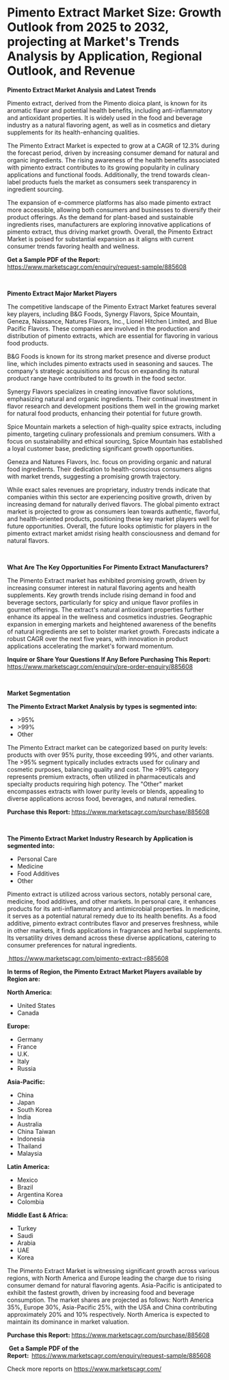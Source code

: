 <p><h1>Pimento Extract Market Size: Growth Outlook from 2025 to 2032, projecting at Market's Trends Analysis by Application, Regional Outlook, and Revenue</h1></p><p><strong>Pimento Extract Market Analysis and Latest Trends</strong></p>
<p><p>Pimento extract, derived from the Pimento dioica plant, is known for its aromatic flavor and potential health benefits, including anti-inflammatory and antioxidant properties. It is widely used in the food and beverage industry as a natural flavoring agent, as well as in cosmetics and dietary supplements for its health-enhancing qualities.</p><p>The Pimento Extract Market is expected to grow at a CAGR of 12.3% during the forecast period, driven by increasing consumer demand for natural and organic ingredients. The rising awareness of the health benefits associated with pimento extract contributes to its growing popularity in culinary applications and functional foods. Additionally, the trend towards clean-label products fuels the market as consumers seek transparency in ingredient sourcing.</p><p>The expansion of e-commerce platforms has also made pimento extract more accessible, allowing both consumers and businesses to diversify their product offerings. As the demand for plant-based and sustainable ingredients rises, manufacturers are exploring innovative applications of pimento extract, thus driving market growth. Overall, the Pimento Extract Market is poised for substantial expansion as it aligns with current consumer trends favoring health and wellness.</p></p>
<p><strong>Get a Sample PDF of the Report:&nbsp;</strong> <a href="https://www.marketscagr.com/enquiry/request-sample/885608?utm_campaign=2944&utm_medium=2&utm_source=Github&utm_content=ia&utm_term=01042025&utm_id=pimento-extract">https://www.marketscagr.com/enquiry/request-sample/885608</a></p>
<p>&nbsp;</p>
<p><strong>Pimento Extract Major Market Players</strong></p>
<p><p>The competitive landscape of the Pimento Extract Market features several key players, including B&G Foods, Synergy Flavors, Spice Mountain, Geneza, Naissance, Natures Flavors, Inc., Lionel Hitchen Limited, and Blue Pacific Flavors. These companies are involved in the production and distribution of pimento extracts, which are essential for flavoring in various food products.</p><p>B&G Foods is known for its strong market presence and diverse product line, which includes pimento extracts used in seasoning and sauces. The company's strategic acquisitions and focus on expanding its natural product range have contributed to its growth in the food sector.</p><p>Synergy Flavors specializes in creating innovative flavor solutions, emphasizing natural and organic ingredients. Their continual investment in flavor research and development positions them well in the growing market for natural food products, enhancing their potential for future growth.</p><p>Spice Mountain markets a selection of high-quality spice extracts, including pimento, targeting culinary professionals and premium consumers. With a focus on sustainability and ethical sourcing, Spice Mountain has established a loyal customer base, predicting significant growth opportunities.</p><p>Geneza and Natures Flavors, Inc. focus on providing organic and natural food ingredients. Their dedication to health-conscious consumers aligns with market trends, suggesting a promising growth trajectory.</p><p>While exact sales revenues are proprietary, industry trends indicate that companies within this sector are experiencing positive growth, driven by increasing demand for naturally derived flavors. The global pimento extract market is projected to grow as consumers lean towards authentic, flavorful, and health-oriented products, positioning these key market players well for future opportunities. Overall, the future looks optimistic for players in the pimento extract market amidst rising health consciousness and demand for natural flavors.</p></p>
<p>&nbsp;</p>
<p><strong>What Are The Key Opportunities For Pimento Extract Manufacturers?</strong></p>
<p><p>The Pimento Extract market has exhibited promising growth, driven by increasing consumer interest in natural flavoring agents and health supplements. Key growth trends include rising demand in food and beverage sectors, particularly for spicy and unique flavor profiles in gourmet offerings. The extract's natural antioxidant properties further enhance its appeal in the wellness and cosmetics industries. Geographic expansion in emerging markets and heightened awareness of the benefits of natural ingredients are set to bolster market growth. Forecasts indicate a robust CAGR over the next five years, with innovation in product applications accelerating the market's forward momentum.</p></p>
<p><strong>Inquire or Share Your Questions If Any Before Purchasing This Report:</strong> <a href="https://www.marketscagr.com/enquiry/pre-order-enquiry/885608?utm_campaign=2944&utm_medium=2&utm_source=Github&utm_content=ia&utm_term=01042025&utm_id=pimento-extract">https://www.marketscagr.com/enquiry/pre-order-enquiry/885608</a></p>
<p>&nbsp;</p>
<p><strong>Market Segmentation</strong></p>
<p><strong>The Pimento Extract Market Analysis by types is segmented into:</strong></p>
<p><ul><li>>95%</li><li>>99%</li><li>Other</li></ul></p>
<p><p>The Pimento Extract market can be categorized based on purity levels: products with over 95% purity, those exceeding 99%, and other variants. The >95% segment typically includes extracts used for culinary and cosmetic purposes, balancing quality and cost. The >99% category represents premium extracts, often utilized in pharmaceuticals and specialty products requiring high potency. The "Other" market encompasses extracts with lower purity levels or blends, appealing to diverse applications across food, beverages, and natural remedies.</p></p>
<p><strong>Purchase this Report:&nbsp;</strong><a href="https://www.marketscagr.com/purchase/885608?utm_campaign=2944&utm_medium=2&utm_source=Github&utm_content=ia&utm_term=01042025&utm_id=pimento-extract">https://www.marketscagr.com/purchase/885608</a></p>
<p>&nbsp;</p>
<p><strong>The Pimento Extract Market Industry Research by Application is segmented into:</strong></p>
<p><ul><li>Personal Care</li><li>Medicine</li><li>Food Additives</li><li>Other</li></ul></p>
<p><p>Pimento extract is utilized across various sectors, notably personal care, medicine, food additives, and other markets. In personal care, it enhances products for its anti-inflammatory and antimicrobial properties. In medicine, it serves as a potential natural remedy due to its health benefits. As a food additive, pimento extract contributes flavor and preserves freshness, while in other markets, it finds applications in fragrances and herbal supplements. Its versatility drives demand across these diverse applications, catering to consumer preferences for natural ingredients.</p></p>
<p><a href="https://www.marketscagr.com/pimento-extract-r885608?utm_campaign=2944&utm_medium=2&utm_source=Github&utm_content=ia&utm_term=01042025&utm_id=pimento-extract">&nbsp;https://www.marketscagr.com/pimento-extract-r885608</a></p>
<p><strong>In terms of Region, the Pimento Extract Market Players available by Region are:</strong></p>
<p>
    <p> <strong> North America: </strong>
        <ul>
            <li>United States</li>
            <li>Canada</li>
        </ul>
        </p> 
    <p> <strong> Europe: </strong>
        <ul>
            <li>Germany</li>
            <li>France</li>
            <li>U.K.</li>
            <li>Italy</li>
            <li>Russia</li>
        </ul>
        </p> 
    <p> <strong> Asia-Pacific: </strong>
        <ul>
            <li>China</li>
            <li>Japan</li>
            <li>South Korea</li>
            <li>India</li>
            <li>Australia</li>
            <li>China Taiwan</li>
            <li>Indonesia</li>
            <li>Thailand</li>
            <li>Malaysia</li>
        </ul>
        </p> 
    <p> <strong> Latin America: </strong>
        <ul>
            <li>Mexico</li>
            <li>Brazil</li>
            <li>Argentina Korea</li>
            <li>Colombia</li>
        </ul>
        </p> 
    <p> <strong> Middle East & Africa: </strong>
        <ul>
            <li>Turkey</li>
            <li>Saudi</li>
            <li>Arabia</li>
            <li>UAE</li>
            <li>Korea</li>
        </ul>
    </p>
    </p>
<p><p>The Pimento Extract Market is witnessing significant growth across various regions, with North America and Europe leading the charge due to rising consumer demand for natural flavoring agents. Asia-Pacific is anticipated to exhibit the fastest growth, driven by increasing food and beverage consumption. The market shares are projected as follows: North America 35%, Europe 30%, Asia-Pacific 25%, with the USA and China contributing approximately 20% and 10% respectively. North America is expected to maintain its dominance in market valuation.</p></p>
<p><strong>Purchase this Report: </strong><a href="https://www.marketscagr.com/purchase/885608?utm_campaign=2944&utm_medium=2&utm_source=Github&utm_content=ia&utm_term=01042025&utm_id=pimento-extract">https://www.marketscagr.com/purchase/885608</a></p>
<p>&nbsp;<strong>Get a Sample PDF of the Report:&nbsp;&nbsp;</strong><a href="https://www.marketscagr.com/enquiry/request-sample/885608?utm_campaign=2944&utm_medium=2&utm_source=Github&utm_content=ia&utm_term=01042025&utm_id=pimento-extract">https://www.marketscagr.com/enquiry/request-sample/885608</a></p>
<p><strong></strong></p>
<p>Check more reports on <a href="https://www.marketscagr.com/?utm_campaign=2944&utm_medium=2&utm_source=Github&utm_content=ia&utm_term=01042025&utm_id=pimento-extract">https://www.marketscagr.com/</a></p>